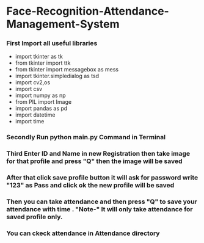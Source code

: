 # Face-Recognition-Attendance-Management-System
### First Import all useful libraries
* import tkinter as tk
* from tkinter import ttk
* from tkinter import messagebox as mess
* import tkinter.simpledialog as tsd
* import cv2,os
* import csv
* import numpy as np
* from PIL import Image
* import pandas as pd
* import datetime
* import time

### Secondly Run python main.py Command in Terminal

### Third Enter ID and Name in new Registration then take image for that profile and press "Q" then the image will be saved

### After that click save profile button it will ask for password write "123" as Pass and click ok the new profile will be saved

### Then you can take attendance and then press "Q" to save your attendance with time . "Note-" It will only take attendance for saved profile only.

### You can ckeck attendance in Attendance directory
